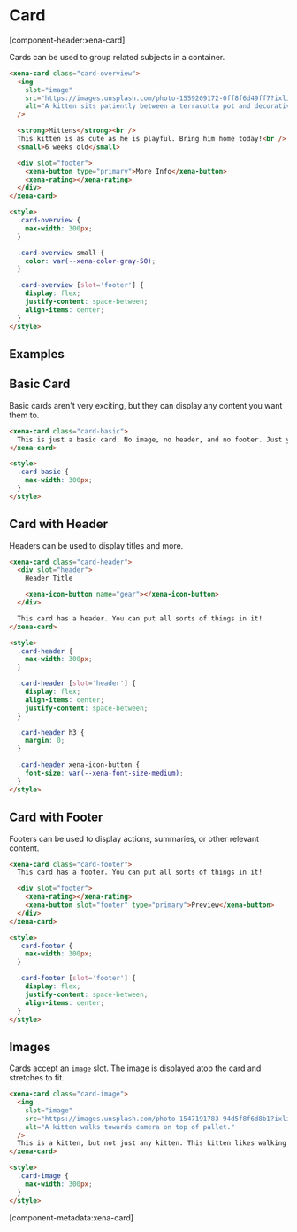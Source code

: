 # Card

[component-header:xena-card]

Cards can be used to group related subjects in a container.

```html preview
<xena-card class="card-overview">
  <img
    slot="image"
    src="https://images.unsplash.com/photo-1559209172-0ff8f6d49ff7?ixlib=rb-1.2.1&ixid=eyJhcHBfaWQiOjEyMDd9&auto=format&fit=crop&w=500&q=80"
    alt="A kitten sits patiently between a terracotta pot and decorative grasses."
  />

  <strong>Mittens</strong><br />
  This kitten is as cute as he is playful. Bring him home today!<br />
  <small>6 weeks old</small>

  <div slot="footer">
    <xena-button type="primary">More Info</xena-button>
    <xena-rating></xena-rating>
  </div>
</xena-card>

<style>
  .card-overview {
    max-width: 300px;
  }

  .card-overview small {
    color: var(--xena-color-gray-50);
  }

  .card-overview [slot='footer'] {
    display: flex;
    justify-content: space-between;
    align-items: center;
  }
</style>
```

## Examples

## Basic Card

Basic cards aren't very exciting, but they can display any content you want them to.

```html preview
<xena-card class="card-basic">
  This is just a basic card. No image, no header, and no footer. Just your content.
</xena-card>

<style>
  .card-basic {
    max-width: 300px;
  }
</style>
```

## Card with Header

Headers can be used to display titles and more.

```html preview
<xena-card class="card-header">
  <div slot="header">
    Header Title

    <xena-icon-button name="gear"></xena-icon-button>
  </div>

  This card has a header. You can put all sorts of things in it!
</xena-card>

<style>
  .card-header {
    max-width: 300px;
  }

  .card-header [slot='header'] {
    display: flex;
    align-items: center;
    justify-content: space-between;
  }

  .card-header h3 {
    margin: 0;
  }

  .card-header xena-icon-button {
    font-size: var(--xena-font-size-medium);
  }
</style>
```

## Card with Footer

Footers can be used to display actions, summaries, or other relevant content.

```html preview
<xena-card class="card-footer">
  This card has a footer. You can put all sorts of things in it!

  <div slot="footer">
    <xena-rating></xena-rating>
    <xena-button slot="footer" type="primary">Preview</xena-button>
  </div>
</xena-card>

<style>
  .card-footer {
    max-width: 300px;
  }

  .card-footer [slot='footer'] {
    display: flex;
    justify-content: space-between;
    align-items: center;
  }
</style>
```

## Images

Cards accept an `image` slot. The image is displayed atop the card and stretches to fit.

```html preview
<xena-card class="card-image">
  <img
    slot="image"
    src="https://images.unsplash.com/photo-1547191783-94d5f8f6d8b1?ixlib=rb-1.2.1&ixid=eyJhcHBfaWQiOjEyMDd9&auto=format&fit=crop&w=400&q=80"
    alt="A kitten walks towards camera on top of pallet."
  />
  This is a kitten, but not just any kitten. This kitten likes walking along pallets.
</xena-card>

<style>
  .card-image {
    max-width: 300px;
  }
</style>
```

[component-metadata:xena-card]
